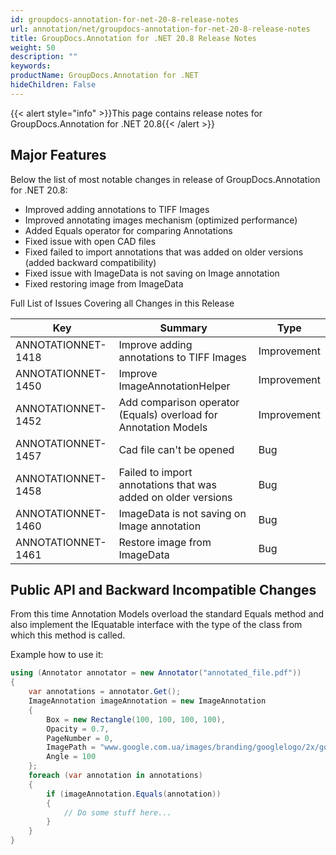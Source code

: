 ```yaml
---
id: groupdocs-annotation-for-net-20-8-release-notes
url: annotation/net/groupdocs-annotation-for-net-20-8-release-notes
title: GroupDocs.Annotation for .NET 20.8 Release Notes
weight: 50
description: ""
keywords: 
productName: GroupDocs.Annotation for .NET
hideChildren: False
---
```

{{< alert style="info" >}}This page contains release notes for GroupDocs.Annotation for .NET 20.8{{< /alert >}}

## Major Features

Below the list of most notable changes in release of GroupDocs.Annotation for .NET 20.8:

*   Improved adding annotations to TIFF Images
*   Improved annotating images mechanism (optimized performance)
*   Added Equals operator for comparing Annotations
*   Fixed issue with open CAD files
*   Fixed failed to import annotations that was added on older versions (added backward compatibility)
*   Fixed issue with ImageData is not saving on Image annotation
*   Fixed restoring image from ImageData


Full List of Issues Covering all Changes in this Release 

| Key | Summary | Type |
| --- | --- | --- |
| ANNOTATIONNET-1418 | Improve adding annotations to TIFF Images | Improvement |
| ANNOTATIONNET-1450 | Improve ImageAnnotationHelper | Improvement |
| ANNOTATIONNET-1452 | Add comparison operator (Equals) overload for Annotation Models | Improvement |
| ANNOTATIONNET-1457 | Cad file can't be opened | Bug |
| ANNOTATIONNET-1458 | Failed to import annotations that was added on older versions | Bug |
| ANNOTATIONNET-1460 | ImageData is not saving on Image annotation | Bug |
| ANNOTATIONNET-1461 | Restore image from ImageData | Bug |

## Public API and Backward Incompatible Changes
From this time Annotation Models overload the standard Equals method and also implement the IEquatable interface with the type of the class from which this method is called.

Example how to use it:

```csharp
using (Annotator annotator = new Annotator("annotated_file.pdf"))
{
	var annotations = annotator.Get();
	ImageAnnotation imageAnnotation = new ImageAnnotation
	{
		Box = new Rectangle(100, 100, 100, 100),
		Opacity = 0.7,
		PageNumber = 0,
		ImagePath = "www.google.com.ua/images/branding/googlelogo/2x/googlelogo_color_92x30dp.png",
		Angle = 100
	};
	foreach (var annotation in annotations)
	{
		if (imageAnnotation.Equals(annotation))
		{
			// Do some stuff here...
		}
	}
}
```
